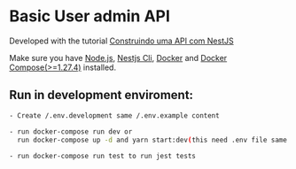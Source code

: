 # Basic User admin API

Developed with the tutorial [Construindo uma API com NestJS](https://medium.com/@iago.maiasilva/construindo-uma-api-com-nestjs-postgresql-e-docker-parte-1-criando-nosso-primeiro-endpoint-248d4b8ecc9c)

Make sure you have [Node.js](https://nodejs.org/en/), [Nestjs Cli](https://docs.nestjs.com/), [Docker](https://docs.docker.com/desktop/) and [Docker Compose(>=1.27.4)](https://docs.docker.com/compose/install/) installed.

## Run in development enviroment:

```sh
- Create /.env.development same /.env.example content

- run docker-compose run dev or 
  run docker-compose up -d and yarn start:dev(this need .env file same .env.example)
  
- run docker-compose run test to run jest tests
```

